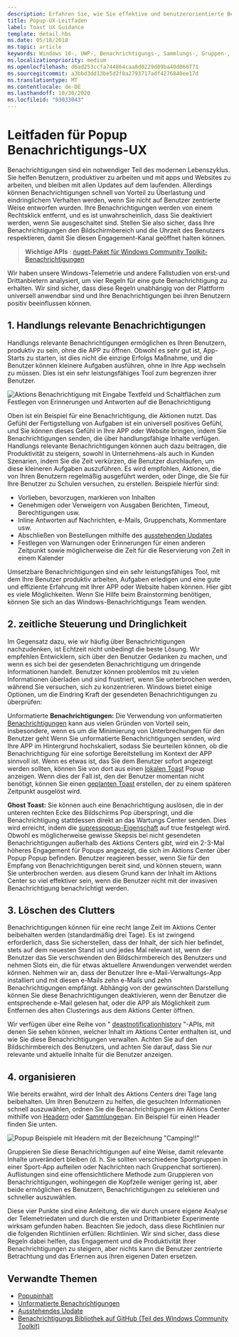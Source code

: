 ```yaml
---
description: Erfahren Sie, wie Sie effektive und benutzerorientierte Benachrichtigungen erstellen, mit denen Ihre Benutzer produktiv und zufrieden sind.
title: Popup-UX-Leitfaden
label: Toast UX Guidance
template: detail.hbs
ms.date: 05/18/2018
ms.topic: article
keywords: Windows 10-, UWP-, Benachrichtigungs-, Sammlungs-, Gruppen-, UX-, UX-, Leitfaden-, Aktions-, Popup-, Aktions Center-, nicht interruptive, effektive Benachrichtigungen, nicht eindringliche Benachrichtigungen, Aktions fähig, verwalten, organisieren
ms.localizationpriority: medium
ms.openlocfilehash: d6ad253ccfa744864caa8d0229d09ba40d066771
ms.sourcegitcommit: a3bbd3dd13be5d2f8a2793717adf4276840ee17d
ms.translationtype: MT
ms.contentlocale: de-DE
ms.lasthandoff: 10/30/2020
ms.locfileid: "93033043"
---
```

# <a name="toast-notification-ux-guidance"></a>Leitfaden für Popup Benachrichtigungs-UX
Benachrichtigungen sind ein notwendiger Teil des modernen Lebenszyklus. Sie helfen Benutzern, produktiver zu arbeiten und mit apps und Websites zu arbeiten, und bleiben mit allen Updates auf dem laufenden. Allerdings können Benachrichtigungen schnell von Vorteil zu Überlastung und eindringlichem Verhalten werden, wenn Sie nicht auf Benutzer zentrierte Weise entworfen wurden. Ihre Benachrichtigungen werden von einem Rechtsklick entfernt, und es ist unwahrscheinlich, dass Sie deaktiviert werden, wenn Sie ausgeschaltet sind.  Stellen Sie also sicher, dass Ihre Benachrichtigungen den Bildschirmbereich und die Uhrzeit des Benutzers respektieren, damit Sie diesen Engagement-Kanal geöffnet halten können.

> **Wichtige APIs** : [nuget-Paket für Windows Community Toolkit-Benachrichtigungen](https://www.nuget.org/packages/Microsoft.Toolkit.Uwp.Notifications/)

Wir haben unsere Windows-Telemetrie und andere Fallstudien von erst-und Drittanbietern analysiert, um vier Regeln für eine gute Benachrichtigung zu erhalten.  Wir sind sicher, dass diese Regeln unabhängig von der Plattform universell anwendbar sind und Ihre Benachrichtigungen bei ihren Benutzern positiv beeinflussen können.

## <a name="1-actionable-notifications"></a>1. Handlungs relevante Benachrichtigungen
Handlungs relevante Benachrichtigungen ermöglichen es Ihren Benutzern, produktiv zu sein, ohne die APP zu öffnen.  Obwohl es sehr gut ist, App-Starts zu starten, ist dies nicht die einzige Erfolgs Maßnahme, und die Benutzer können kleinere Aufgaben ausführen, ohne in Ihre App wechseln zu müssen. Dies ist ein sehr leistungsfähiges Tool zum begrenzen ihrer Benutzer.

![Aktions Benachrichtigung mit Eingabe Textfeld und Schaltflächen zum Festlegen von Erinnerungen und Antworten auf die Benachrichtigung](images/actionable-notification-example01.png)

Oben ist ein Beispiel für eine Benachrichtigung, die Aktionen nutzt. Das Gefühl der Fertigstellung von Aufgaben ist ein universell positives Gefühl, und Sie können dieses Gefühl in Ihre APP oder Website bringen, indem Sie Benachrichtigungen senden, die über handlungsfähige Inhalte verfügen. Handlungs relevante Benachrichtigungen können auch dazu beitragen, die Produktivität zu steigern, sowohl in Unternehmens-als auch in Kunden Szenarien, indem Sie die Zeit verkürzen, die Benutzer durchlaufen, um diese kleineren Aufgaben auszuführen. Es wird empfohlen, Aktionen, die von Ihren Benutzern regelmäßig ausgeführt werden, oder Dinge, die Sie für Ihre Benutzer zu Schulen versuchen, zu erstellen.  Beispiele hierfür sind:
* Vorlieben, bevorzugen, markieren von Inhalten
* Genehmigen oder Verweigern von Ausgaben Berichten, Timeout, Berechtigungen usw.
* Inline Antworten auf Nachrichten, e-Mails, Gruppenchats, Kommentare usw.
* Abschließen von Bestellungen mithilfe des [ausstehenden Updates](toast-pending-update.md)
* Festlegen von Warnungen oder Erinnerungen für einen anderen Zeitpunkt sowie möglicherweise die Zeit für die Reservierung von Zeit in einem Kalender

Umsetzbare Benachrichtigungen sind ein sehr leistungsfähiges Tool, mit dem Ihre Benutzer produktiv arbeiten, Aufgaben erledigen und eine gute und effiziente Erfahrung mit Ihrer APP oder Website haben können.  Hier gibt es viele Möglichkeiten. Wenn Sie Hilfe beim Brainstorming benötigen, können Sie sich an das Windows-Benachrichtigungs Team wenden.

## <a name="2-timing-and-urgency"></a>2. zeitliche Steuerung und Dringlichkeit
Im Gegensatz dazu, wie wir häufig über Benachrichtigungen nachzudenken, ist Echtzeit nicht unbedingt die beste Lösung. Wir empfehlen Entwicklern, sich über den Benutzer Gedanken zu machen, und wenn es sich bei der gesendeten Benachrichtigung um dringende Informationen handelt. Benutzer können problemlos mit zu vielen Informationen überladen und sind frustriert, wenn Sie unterbrochen werden, während Sie versuchen, sich zu konzentrieren. Windows bietet einige Optionen, um die Eindring Kraft der gesendeten Benachrichtigungen zu überprüfen:

Unformatierte **Benachrichtigungen:** Die Verwendung von unformatierten [Benachrichtigungen](raw-notification-overview.md) kann aus vielen Gründen von Vorteil sein, insbesondere, wenn es um die Minimierung von Unterbrechungen für den Benutzer geht  Wenn Sie unformatierte Benachrichtigungen senden, wird Ihre APP im Hintergrund hochskaliert, sodass Sie beurteilen können, ob die Benachrichtigung für eine sofortige Bereitstellung im Kontext der APP sinnvoll ist. Wenn es etwas ist, das Sie dem Benutzer sofort angezeigt werden sollten, können Sie von dort aus einen [lokalen Toast](send-local-toast.md) Popup anzeigen.  Wenn dies der Fall ist, den der Benutzer momentan nicht benötigt, können Sie einen [geplanten Toast](/archive/blogs/tiles_and_toasts/quickstart-sending-an-alarm-in-windows-10) erstellen, der zu einem späteren Zeitpunkt ausgelöst wird.


**Ghost Toast:** Sie können auch eine Benachrichtigung auslösen, die in der unteren rechten Ecke des Bildschirms Pop überspringt, und die Benachrichtigung stattdessen direkt an das Wartungs Center senden. Dies wird erreicht, indem die [supresspopup-Eigenschaft](/uwp/api/windows.ui.notifications.toastnotification.suppresspopup) auf true festgelegt wird. Obwohl es möglicherweise gewisse Skepsis bei nicht gesendeten Benachrichtigungen außerhalb des Aktions Centers gibt, wird ein 2-3-Mal höheres Engagement für Popups angezeigt, die sich im Aktions Center über Popup Popup befinden.  Benutzer reagieren besser, wenn Sie für den Empfang von Benachrichtigungen bereit sind, und können steuern, wann Sie unterbrochen werden. aus diesem Grund kann der Inhalt im Aktions Center so viel effektiver sein, wenn die Benutzer nicht mit der invasiven Benachrichtigung benachrichtigt werden.

## <a name="3-clear-out-the-clutter"></a>3. Löschen des Clutters
Benachrichtigungen können für eine recht lange Zeit im Aktions Center beibehalten werden (standardmäßig drei Tage).  Es ist zwingend erforderlich, dass Sie sicherstellen, dass der Inhalt, der sich hier befindet, stets auf dem neuesten Stand ist und jedes Mal relevant ist, wenn der Benutzer das Sie verschwenden den Bildschirmbereich des Benutzers und nehmen Slots ein, die für etwas aktuellere Anwendungen verwendet werden können.  Nehmen wir an, dass der Benutzer Ihre e-Mail-Verwaltungs-App installiert und mit diesen e-Mails zehn e-Mails und zehn Benachrichtigungen empfängt.  Abhängig von der gewünschten Darstellung können Sie diese Benachrichtigungen deaktivieren, wenn der Benutzer die entsprechende e-Mail gelesen hat, oder die APP als Möglichkeit zum Entfernen des alten Clusterings aus dem Aktions Center öffnen.

Wir verfügen über eine Reihe von " [deastnotificationhistory](/uwp/api/windows.ui.notifications.toastnotificationhistory) "-APIs, mit denen Sie sehen können, welcher Inhalt im Aktions Center enthalten ist, und wie Sie diese Benachrichtigungen verwalten. Achten Sie auf den Bildschirmbereich des Benutzers, und achten Sie darauf, dass Sie nur relevante und aktuelle Inhalte für die Benutzer anzeigen.

## <a name="4-keeping-organized"></a>4. organisieren
Wie bereits erwähnt, wird der Inhalt des Aktions Centers drei Tage lang beibehalten.  Um Ihren Benutzern zu helfen, die gesuchten Informationen schnell auszuwählen, ordnen Sie die Benachrichtigungen im Aktions Center mithilfe von [Headern](./toast-headers.md) oder [Sammlungen](/uwp/api/windows.ui.notifications.toastcollection)an. Ein Beispiel für einen Header finden Sie unten.

![Popup Beispiele mit Headern mit der Bezeichnung "Camping!!"](images/toast-headers-action-center.png)

Gruppieren Sie diese Benachrichtigungen auf eine Weise, damit relevante Inhalte unverändert bleiben (d. h. Sie sollten verschiedene Sportgruppen in einer Sport-App aufteilen oder Nachrichten nach Gruppenchat sortieren). Auflistungen sind eine offensichtlichere Methode zum Gruppieren von Benachrichtigungen, wohingegen die Kopfzeile weniger gering ist, aber beide ermöglichen es Benutzern, Benachrichtigungen zu selekieren und schneller auszuwählen.



Diese vier Punkte sind eine Anleitung, die wir durch unsere eigene Analyse der Telemetriedaten und durch die ersten und Drittanbieter Experimente wirksam gefunden haben. Beachten Sie jedoch, dass diese Richtlinien nur die folgenden Richtlinien erfüllen: Richtlinien.  Wir sind sicher, dass diese Regeln dabei helfen, das Engagement und die Produktivität Ihrer Benachrichtigungen zu steigern, aber nichts kann die Benutzer zentrierte Betrachtung und das Erlernen aus ihren eigenen Daten ersetzen.  

## <a name="related-topics"></a>Verwandte Themen

* [Popupinhalt](adaptive-interactive-toasts.md)
* [Unformatierte Benachrichtigungen](raw-notification-overview.md)
* [Ausstehendes Update](toast-pending-update.md)
* [Benachrichtigungs Bibliothek auf GitHub (Teil des Windows Community Toolkit)](https://github.com/windows-toolkit/WindowsCommunityToolkit/tree/master/Microsoft.Toolkit.Uwp.Notifications)
